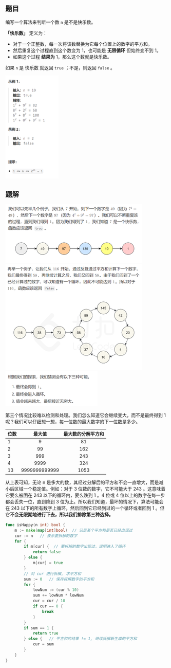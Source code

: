 ## 题目

编写一个算法来判断一个数 `n` 是不是快乐数。

**「快乐数」** 定义为：

- 对于一个正整数，每一次将该数替换为它每个位置上的数字的平方和。
- 然后重复这个过程直到这个数变为 1，也可能是 **无限循环** 但始终变不到 1。
- 如果这个过程 **结果为** 1，那么这个数就是快乐数。

如果 `n` 是 快乐数 就返回 `true` ；不是，则返回 `false` 。

<img src="4-202.快乐数.assets/image-20240224191410918.png" alt="image-20240224191410918" style="zoom:50%;" />

## 题解

<img src="4-202.快乐数.assets/image-20240224191528776.png" alt="image-20240224191528776" style="zoom:50%;" />

<img src="4-202.快乐数.assets/image-20240224191546471.png" alt="image-20240224191546471" style="zoom:50%;" />

<img src="4-202.快乐数.assets/image-20240224191601367.png" alt="image-20240224191601367" style="zoom:50%;" />

第三个情况比较难以检测和处理。我们怎么知道它会继续变大，而不是最终得到 1 呢？我们可以仔细想一想，每一位数的最大数字的下一位数是多少。

| 位数 |    最大值     | 最大数的分解平方和 |
| ---- | :-----------: | :----------------: |
| 1    |       9       |         81         |
| 2    |      99       |        162         |
| 3    |      999      |        243         |
| 4    |     9999      |        324         |
| 13   | 9999999999999 |        1053        |

从上表可知，无论 n 是多大的数，其经过分解后的平方和不会一直增大，而是减小后区域一个稳定值。例如：对于 3 位数的数字，它不可能大于 243 。这意味着它要么被困在 243 以下的循环内，要么跌到 1 。4 位或 4 位以上的数字在每一步都会丢失一位，直到降到 3 位为止。所以我们知道，最坏的情况下，算法可能会在 243 以下的所有数字上循环，然后回到它已经到过的一个循环或者回到 1 。但它**不会无限期地进行下去，所以我们排除第三种选择。**

```go
func isHappy(n int) bool {
    m := make(map[int]bool)  // 记录某个平方和是否已经出现过
    cur := n   // 表示要拆解的数字
    for {
        if m[cur] {  // 要拆解的数字出现过，说明进入了循环
            return false
        } else {
            m[cur] = true
        }
        // 对 cur 进行拆解, 求平方和
        sum := 0   // 保存拆解数字的平方和
        for {
            lowNum := (cur % 10)
            sum += lowNum * lowNum
            cur = cur / 10
            if cur == 0 {
                break
            }
        }
        if sum == 1 {
            return true
        } else {   // 平方和的结果 != 1, 继续拆解新生成的平方和
            cur = sum
        }
    }
}
```

